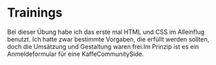 # Trainings
Bei dieser Übung habe ich das erste mal HTML und CSS im Alleinflug benutzt. Ich hatte zwar bestimmte Vorgaben, die erfüllt werden sollten, doch die Umsätzung und Gestaltung waren frei.Im Prinzip ist es ein Anmeldeformular für eine KaffeCommunitySide. 
